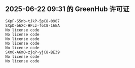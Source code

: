 ## 2025-06-22 09:31 的 GreenHub 许可证
```
SXpF-S5nb-tJkP-5pC8-0907
SXpD-b6XC-HFLz-foC8-16EA
No license code
No license code
No license code
No license code
No license code
SXm6-A6mO-zjqP-yjC8-BE39
No license code
No license code
```

